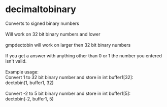 # decimaltobinary
Converts to signed binary numbers<br />
<br />
Will work on 32 bit binary numbers and lower <br />
<br />
gmpdectobin will work on larger then 32 bit binary numbers <br />
<br />
If you get a answer with anything other than 0 or 1 the number you entered isn't valid. <br />
<br />
Example usage:<br />
Convert 1 to 32 bit binary number and store in int buffer1[32]: <br />
dectobin(1, buffer1, 32) <br />
<br />
Convert -2 to 5 bit binary number and store in int buffer1[5]: <br />
dectobin(-2, buffer1, 5) <br />

